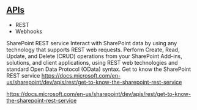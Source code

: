 ## [APIs](./APIs)
  * REST
  * Webhooks

SharePoint REST service
Interact with SharePoint data by using any technology that supports REST web requests. Perform Create, Read, Update, and Delete (CRUD) operations from your SharePoint Add-ins, solutions, and client applications, using REST web technologies and standard Open Data Protocol (OData) syntax.
Get to know the SharePoint REST service
https://docs.microsoft.com/en-us/sharepoint/dev/apis/rest/get-to-know-the-sharepoint-rest-service



  https://docs.microsoft.com/en-us/sharepoint/dev/apis/rest/get-to-know-the-sharepoint-rest-service